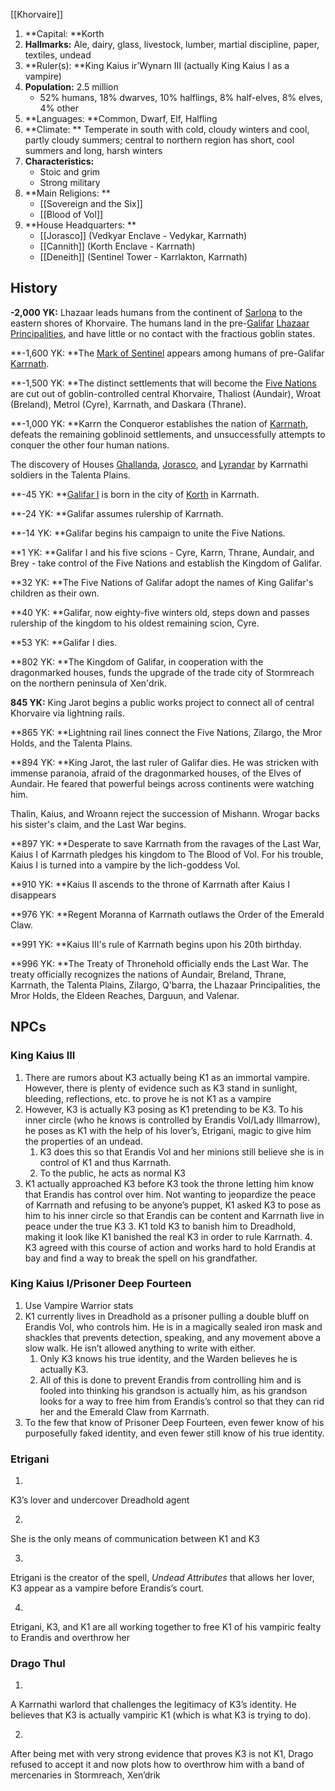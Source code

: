 [[Khorvaire]]

1. **Capital: **Korth
2. **Hallmarks:** Ale, dairy, glass, livestock, lumber, martial discipline, paper, textiles, undead
3. **Ruler(s): **King Kaius ir’Wynarn III (actually King Kaius I as a vampire)
4. **Population:** 2.5 million
    - 52% humans, 18% dwarves, 10% halflings, 8% half-elves, 8% elves, 4% other
5. **Languages: **Common, Dwarf, Elf, Halfling
6. **Climate: ** Temperate in south with cold, cloudy winters and cool, partly cloudy summers; central to northern region has short, cool summers and long, harsh winters
7. **Characteristics:**
    - Stoic and grim
    - Strong military
8. **Main Religions: **
    - [[Sovereign and the Six]]
    - [[Blood of Vol]]
9. **House Headquarters: **
    - [[Jorasco]] (Vedkyar Enclave - Vedykar, Karrnath)
    - [[Cannith]] (Korth Enclave - Karrnath)
    - [[Deneith]] (Sentinel Tower - Karrlakton, Karrnath)

## History

   **-2,000 YK:** Lhazaar leads humans from the continent of [Sarlona](https://eberron.fandom.com/wiki/Sarlona) to the eastern shores of Khorvaire. The humans land in the pre-[Galifar](https://eberron.fandom.com/wiki/Galifar) [Lhazaar Principalities](https://eberron.fandom.com/wiki/Lhazaar_Principalities), and have little or no contact with the fractious goblin states.


   **-1,600 YK: **The [Mark of Sentinel](https://eberron.fandom.com/wiki/Mark_of_Sentinel) appears among humans of pre-Galifar [Karrnath](https://eberron.fandom.com/wiki/Karrnath).


   **-1,500 YK: **The distinct settlements that will become the [Five Nations](https://eberron.fandom.com/wiki/Five_Nations) are cut out of goblin-controlled central Khorvaire, Thaliost (Aundair), Wroat (Breland), Metrol (Cyre), Karrnath, and Daskara (Thrane). 


   **-1,000 YK: **Karrn the Conqueror establishes the nation of [Karrnath](https://eberron.fandom.com/wiki/Karrnath), defeats the remaining goblinoid settlements, and unsuccessfully attempts to conquer the other four human nations.

The discovery of Houses [Ghallanda](https://eberron.fandom.com/wiki/Ghallanda), [Jorasco](https://eberron.fandom.com/wiki/Jorasco), and [Lyrandar](https://eberron.fandom.com/wiki/Lyrandar) by Karrnathi soldiers in the Talenta Plains.


   **-45 YK: **[Galifar I](https://eberron.fandom.com/wiki/Galifar_I) is born in the city of [Korth](https://eberron.fandom.com/wiki/Korth) in Karrnath.


   **-24 YK: **Galifar assumes rulership of Karrnath.


   **-14 YK: **Galifar begins his campaign to unite the Five Nations.


   **1 YK: **Galifar I and his five scions - Cyre, Karrn, Thrane, Aundair, and Brey - take control of the Five Nations and establish the Kingdom of Galifar.


   **32 YK: **The Five Nations of Galifar adopt the names of King Galifar's children as their own.


   **40 YK: **Galifar, now eighty-five winters old, steps down and passes rulership of the kingdom to his oldest remaining scion, Cyre.


   **53 YK: **Galifar I dies.


   **802 YK: **The Kingdom of Galifar, in cooperation with the dragonmarked houses, funds the upgrade of the trade city of Stormreach on the northern peninsula of Xen'drik.


   **845 YK:** King Jarot begins a public works project to connect all of central Khorvaire via lightning rails.


   **865 YK: **Lightning rail lines connect the Five Nations, Zilargo, the Mror Holds, and the Talenta Plains.


   **894 YK: **King Jarot, the last ruler of Galifar dies. He was stricken with immense paranoia, afraid of the dragonmarked houses, of the Elves of Aundair. He feared that powerful beings across continents were watching him.


   Thalin, Kaius, and Wroann reject the succession of Mishann. Wrogar backs his sister's claim, and the Last War begins.


   **897 YK: **Desperate to save Karrnath from the ravages of the Last War, Kaius I of Karrnath pledges his kingdom to The Blood of Vol. For his trouble, Kaius I is turned into a vampire by the lich-goddess Vol.


   **910 YK: **Kaius II ascends to the throne of Karrnath after Kaius I disappears


   **976 YK: **Regent Moranna of Karrnath outlaws the Order of the Emerald Claw.


   **991 YK: **Kaius III's rule of Karrnath begins upon his 20th birthday.


   **996 YK: **The Treaty of Thronehold officially ends the Last War. The treaty officially recognizes the nations of Aundair, Breland, Thrane, Karrnath, the Talenta Plains, Zilargo, Q'barra, the Lhazaar Principalities, the Mror Holds, the Eldeen Reaches, Darguun, and Valenar.


## NPCs


### King Kaius III



1. There are rumors about K3 actually being K1 as an immortal vampire. However, there is plenty of evidence such as K3 stand in sunlight, bleeding, reflections, etc. to prove he is not K1 as a vampire
2. However, K3 is actually K3 posing as K1 pretending to be K3. To his inner circle (who he knows is controlled by Erandis Vol/Lady Illmarrow), he poses as K1 with the help of his lover’s, Etrigani, magic to give him the properties of an undead.
    1. K3 does this so that Erandis Vol and her minions still believe she is in control of K1 and thus Karrnath.
    2. To the public, he acts as normal K3
3. K1 actually approached K3 before K3 took the throne letting him know that Erandis has control over him. Not wanting to jeopardize the peace of Karrnath and refusing to be anyone’s puppet, K1 asked K3 to pose as him to his inner circle so that Erandis can be content and Karrnath live in peace under the true K3
    3. K1 told K3 to banish him to Dreadhold, making it look like K1 banished the real K3 in order to rule Karrnath.
    4. K3 agreed with this course of action and works hard to hold Erandis at bay and find a way to break the spell on his grandfather.


### King Kaius I/Prisoner Deep Fourteen

1. Use Vampire Warrior stats
2. K1 currently lives in Dreadhold as a prisoner pulling a double bluff on Erandis Vol, who controls him. He is in a magically sealed iron mask and shackles that prevents detection, speaking, and any movement above a slow walk. He isn’t allowed anything to write with either.
    1. Only K3 knows his true identity, and the Warden believes he is actually K3.
    2. All of this is done to prevent Erandis from controlling him and is fooled into thinking his grandson is actually him, as his grandson looks for a way to free him from Erandis’s control so that they can rid her and the Emerald Claw from Karrnath.
3. To the few that know of Prisoner Deep Fourteen, even fewer know of his purposefully faked identity, and even fewer still know of his true identity.


### Etrigani

1. 
K3’s lover and undercover Dreadhold agent


2. 
She is the only means of communication between K1 and K3


3. 
Etrigani is the creator of the spell, _Undead Attributes_ that allows her lover, K3 appear as a vampire before Erandis’s court.


4. 
Etrigani, K3, and K1 are all working together to free K1 of his vampiric fealty to Erandis and overthrow her

### Drago Thul

1. 
A Karrnathi warlord that challenges the legitimacy of K3’s identity. He believes that K3 is actually vampiric K1 (which is what K3 is trying to do).


2. 
After being met with very strong evidence that proves K3 is not K1, Drago refused to accept it and now plots how to overthrow him with a band of mercenaries in Stormreach, Xen’drik